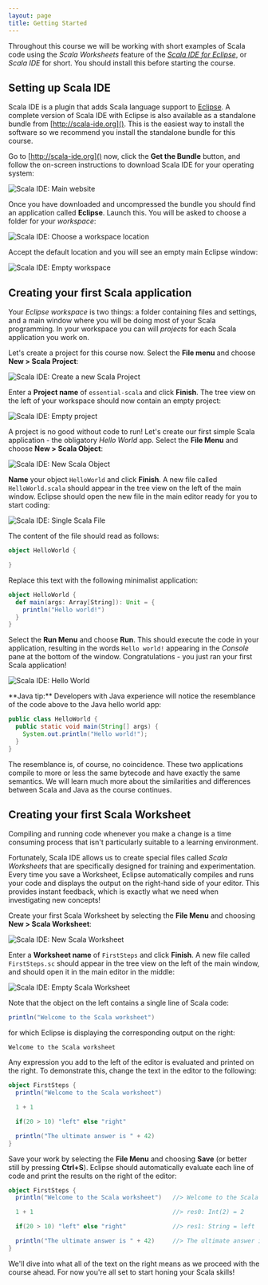 ```yaml
---
layout: page
title: Getting Started
---
```


Throughout this course we will be working with short examples of Scala code using the *Scala Worksheets* feature of the *[Scala IDE for Eclipse]*, or *Scala IDE* for short. You should install this before starting the course.

[Scala IDE for Eclipse]: http://scala-ide.org

## Setting up Scala IDE

Scala IDE is a plugin that adds Scala language support to [Eclipse](http://eclipse.org). A complete version of Scala IDE with Eclipse is also available as a standalone bundle from [http://scala-ide.org](). This is the easiest way to install the software so we recommend you install the standalone bundle for this course.

Go to [http://scala-ide.org]() now, click the **Get the Bundle** button, and follow the on-screen instructions to download Scala IDE for your operating system:

![Scala IDE: Main website](scala-ide-website.png)

Once you have downloaded and uncompressed the bundle you should find an application called **Eclipse**. Launch this. You will be asked to choose a folder for your *workspace*:

![Scala IDE: Choose a workspace location](scala-ide-workspace-chooser.png)

Accept the default location and you will see an empty main Eclipse window:

![Scala IDE: Empty workspace](scala-ide-empty-workspace.png)

## Creating your first Scala application

Your *Eclipse workspace* is two things: a folder containing files and settings, and a main window where you will be doing most of your Scala programming. In your workspace you can will *projects* for each Scala application you work on.

Let's create a project for this course now. Select the **File menu** and choose **New > Scala Project**:

![Scala IDE: Create a new Scala Project](scala-ide-new-project.png)

Enter a **Project name** of `essential-scala` and click **Finish**. The tree view on the left of your workspace should now contain an empty project:

![Scala IDE: Empty project](scala-ide-empty-project.png)

A project is no good without code to run! Let's create our first simple Scala application - the obligatory *Hello World* app. Select the **File Menu** and choose **New > Scala Object**:

![Scala IDE: New Scala Object](scala-ide-new-object.png)

**Name** your object `HelloWorld` and click **Finish**. A new file called `HelloWorld.scala` should appear in the tree view on the left of the main window. Eclipse should open the new file in the main editor ready for you to start coding:

![Scala IDE: Single Scala File](scala-ide-single-file.png)

The content of the file should read as follows:

~~~ scala
object HelloWorld {

}
~~~

Replace this text with the following minimalist application:

~~~ scala
object HelloWorld {
  def main(args: Array[String]): Unit = {
    println("Hello world!")
  }
}
~~~

Select the **Run Menu** and choose **Run**. This should execute the code in your application, resulting in the words `Hello world!` appearing in the *Console* pane at the bottom of the window. Congratulations - you just ran your first Scala application!

![Scala IDE: Hello World](scala-ide-hello-world.png)

<div class="alert alert-info">
**Java tip:** Developers with Java experience will notice the resemblance of the code above to the Java hello world app:

~~~java
public class HelloWorld {
  public static void main(String[] args) {
    System.out.println("Hello world!");
  }
}
~~~

The resemblance is, of course, no coincidence. These two applications compile to more or less the same bytecode and have exactly the same semantics. We will learn much more about the similarities and differences between Scala and Java as the course continues.
</div>

## Creating your first Scala Worksheet

Compiling and running code whenever you make a change is a time consuming process that isn't particularly suitable to a learning environment.

Fortunately, Scala IDE allows us to create special files called *Scala Worksheets* that are specifically designed for training and experimentation. Every time you save a Worksheet, Eclipse automatically compiles and runs your code and displays the output on the right-hand side of your editor. This provides instant feedback, which is exactly what we need when investigating new concepts!

Create your first Scala Worksheet by selecting the **File Menu** and choosing **New > Scala Worksheet**:

![Scala IDE: New Scala Worksheet](scala-ide-new-worksheet.png)

Enter a **Worksheet name** of `FirstSteps` and click **Finish**. A new file called `FirstSteps.sc` should appear in the tree view on the left of the main window, and should open it in the main editor in the middle:

![Scala IDE: Empty Scala Worksheet](scala-ide-empty-worksheet.png)

Note that the object on the left contains a single line of Scala code:

~~~ scala
println("Welcome to the Scala worksheet")
~~~

for which Eclipse is displaying the corresponding output on the right:

~~~
Welcome to the Scala worksheet
~~~

Any expression you add to the left of the editor is evaluated and printed on the right. To demonstrate this, change the text in the editor to the following:

~~~ scala
object FirstSteps {
  println("Welcome to the Scala worksheet")

  1 + 1

  if(20 > 10) "left" else "right"

  println("The ultimate answer is " + 42)
}
~~~

Save your work by selecting the **File Menu** and choosing **Save** (or better still by pressing **Ctrl+S**). Eclipse should automatically evaluate each line of code and print the results on the right of the editor:

~~~ scala
object FirstSteps {
  println("Welcome to the Scala worksheet")   //> Welcome to the Scala worksheet

  1 + 1                                       //> res0: Int(2) = 2

  if(20 > 10) "left" else "right"             //> res1: String = left

  println("The ultimate answer is " + 42)     //> The ultimate answer is 42
}
~~~

We'll dive into what all of the text on the right means as we proceed with the course ahead. For now you're all set to start honing your Scala skills!
